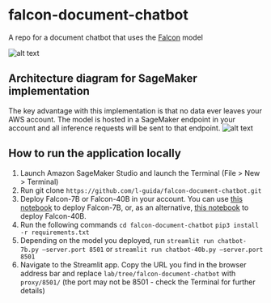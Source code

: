 # falcon-document-chatbot
A repo for a document chatbot that uses the [Falcon](https://huggingface.co/tiiuae/falcon-40b-instruct) model

![alt text](assets/chat_falcon.png)

## Architecture diagram for SageMaker implementation
The key advantage with this implementation is that no data ever leaves your AWS account. The model is hosted in a SageMaker endpoint in your account and all inference requests will be sent to that endpoint.
![alt text](assets/arch.png)


## How to run the application locally
1. Launch Amazon SageMaker Studio and launch the Terminal (File > New > Terminal)
2. Run git clone `https://github.com/l-guida/falcon-document-chatbot.git`
3. Deploy Falcon-7B or Falcon-40B in your account. You can use [this notebook](https://github.com/l-guida/falcon-document-chatbot/blob/main/deploy-falcon-7b-instruct.ipynb) to deploy Falcon-7B, or, as an alternative, [this notebook](https://github.com/l-guida/falcon-document-chatbot/blob/main/deploy-falcon-40b-instruct.ipynb) to deploy Falcon-40B.
4. Run the following commands
  `cd falcon-document-chatbot`
  `pip3 install -r requirements.txt`
5. Depending on the model you deployed, run
  `streamlit run chatbot-7b.py —server.port 8501`
  or
  `streamlit run chatbot-40b.py —server.port 8501`
6. Navigate to the Streamlit app. Copy the URL you find in the browser address bar and replace `lab/tree/falcon-document-chatbot` with `proxy/8501/` (the port may not be 8501 - check the Terminal for further details)
